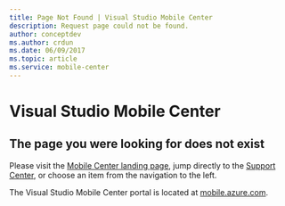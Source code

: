 ```yaml
---
title: Page Not Found | Visual Studio Mobile Center
description: Request page could not be found.
author: conceptdev
ms.author: crdun
ms.date: 06/09/2017
ms.topic: article
ms.service: mobile-center
---
```


# Visual Studio Mobile Center

## The page you were looking for does not exist

Please visit the [Mobile Center landing page](https://docs.microsoft.com/en-us/mobile-center/), jump directly to the [Support Center](https://docs.microsoft.com/en-us/mobile-center/general/support-center),
or choose an item from the navigation to the left.

The Visual Studio Mobile Center portal is located at [mobile.azure.com](https://mobile.azure.com).

